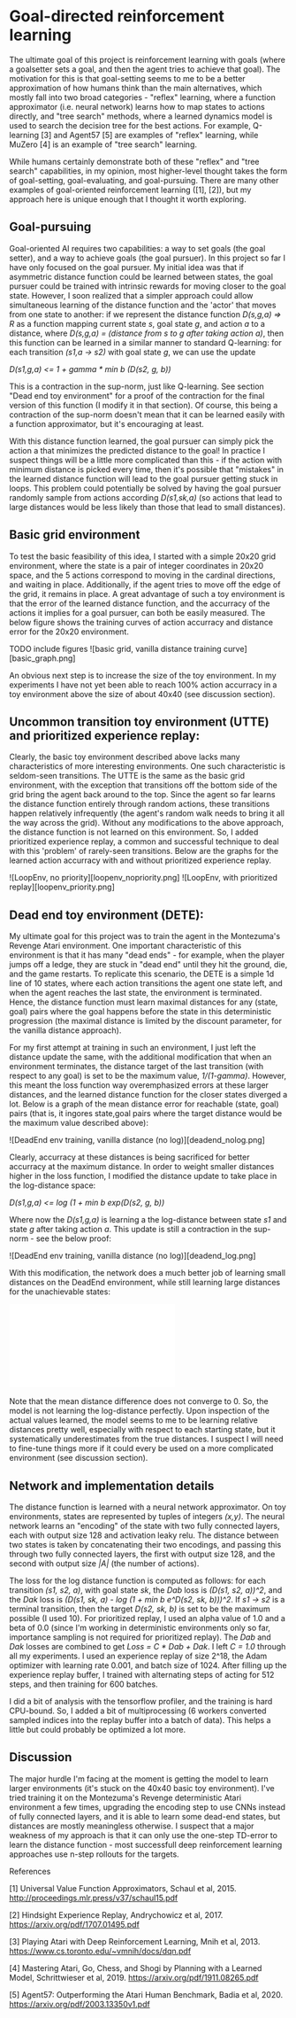 


# Goal-directed reinforcement learning

The ultimate goal of this project is reinforcement learning
with goals (where a goalsetter sets a goal, and then the agent tries to achieve
that goal). The motivation for this is that goal-setting seems to me to be a better approximation
of how humans think than the main alternatives, which mostly fall into two broad categories - "reflex" 
learning, where a function approximator (i.e. neural network) learns how to map states to actions directly, 
and "tree search" methods, where a learned dynamics model is used to search the decision tree for
the best actions.  For example, Q-learning [3] and Agent57 [5] are examples of "reflex" learning, while
MuZero [4] is an example of "tree search" learning.

While humans certainly demonstrate both of these "reflex" and "tree search" capabilities, in my opinion, most higher-level
thought takes the form of goal-setting, goal-evaluating, and goal-pursuing. There are many other
examples of goal-oriented reinforcement learning ([1], [2]), but my approach here is
unique enough that I thought it worth exploring.

## Goal-pursuing

Goal-oriented AI requires two capabilities: a way to set goals (the goal setter), and a way to achieve
goals (the goal pursuer). In this project so far I have only focused on the goal pursuer. My initial
idea was that if asymmetric distance function could be learned between states, the goal pursuer could
be trained with intrinsic rewards for moving closer to the goal state. However, I soon realized that
a simpler approach could allow simultaneous learning of the distance function and the 
'actor' that moves from one state to another: if we represent the distance function
*D(s,g,a) => R*
as a function mapping current state *s*, goal state *g*, and action *a* to a distance, where 
*D(s,g,a) = (distance from s to g after taking action a)*,
then this function can be learned in a similar manner to standard Q-learning: for each transition *(s1,a -> s2)* with goal state *g*,
we can use the update

*D(s1,g,a) <= 1 + gamma * min b (D(s2, g, b))*

This is a contraction in the sup-norm, just like Q-learning. See section "Dead end toy environment" for a proof of the contraction
for the final version of this function (I modify it in that section). Of course, this being a contraction of the sup-norm
doesn't mean that it can be learned easily with a function approximator, but it's encouraging at least.


With this distance function learned, the goal pursuer can simply pick the action a that minimizes the predicted distance to the goal!
In practice I suspect things will be a little more complicated than this - if the action with minimum distance
is picked every time, then it's possible that "mistakes" in the learned distance function will lead to the goal
pursuer getting stuck in loops. This problem could potentially be solved by having the goal pursuer randomly sample
from actions according *D(s1,sk,a)* (so actions that lead to large distances would be less likely than those that lead to
small distances).

## Basic grid environment
To test the basic feasibility of this idea, I started with a simple 20x20 grid environment, where the state is
a pair of integer coordinates in 20x20 space, and the 5 actions 
correspond to moving in the cardinal directions, and waiting in place. Additionally, if the agent
tries to move off the edge of the grid, it remains in place. A great advantage of such a toy environment
is that the error of the learned distance function, and the accurracy of the actions it implies for a goal pursuer, 
can both be easily measured. The below figure shows the training curves of action accurracy and distance error 
for the 20x20 environment.

TODO include figures
![basic grid, vanilla distance training curve][basic_graph.png]

An obvious next step is to increase the size of the toy environment. In my experiments I have not yet been able
to reach 100% action accurracy in a toy environment above the size of about 40x40 (see discussion section).


## Uncommon transition toy environment (UTTE) and prioritized experience replay:
Clearly, the basic toy environment described above lacks many characteristics of more interesting environments.
One such characteristic is seldom-seen transitions. The UTTE is the same as the basic grid environment, with 
the exception that transitions off the bottom side of the grid bring the agent back around to the top.
Since the agent so far learns the distance function entirely through random actions, these transitions happen relatively
infrequently (the agent's random walk needs to bring it all the way across the grid). Without any modifications to the
above approach, the distance function is not learned on this environment. So, I added prioritized experience replay,
a common and successful technique to deal with this 'problem' of rarely-seen transitions. Below are the graphs
for the learned action accurracy with and without prioritized experience replay.

![LoopEnv, no priority][loopenv_nopriority.png]
![LoopEnv, with prioritized replay][loopenv_priority.png]


## Dead end toy environment (DETE):
My ultimate goal for this project was to train the agent in the Montezuma's Revenge Atari environment.
One important characteristic of this environment is that it has many "dead ends" - for example, when the
player jumps off a ledge, they are stuck in "dead end" until they hit the ground, die, and the game restarts.
To replicate this scenario, the DETE is a simple 1d line of 10 states, where each action transitions the
agent one state left, and when the agent reaches the last state, the environment is terminated. Hence,
the distance function must learn maximal distances for any (state, goal) pairs where the goal
happens before the state in this deterministic progression (the maximal distance is limited by the discount parameter,
for the vanilla distance approach).  

For my first attempt at training in such an environment, I just left the distance update the same, with
the additional modification that when an environment terminates, the distance target of the last
transition (with respect to any goal) is set to be the maximum value, *1/(1-gamma)*. However, this meant the
loss function way overemphasized errors at these larger distances, and the learned distance function
for the closer states diverged a lot. Below is a graph of the mean distance error for reachable (state, goal)
pairs (that is, it ingores state,goal pairs where the target distance would be the maximum value described above):

![DeadEnd env training, vanilla distance (no log)][deadend_nolog.png]

Clearly, accurracy at these distances is being sacrificed for better accurracy at the maximum distance.
In order to weight smaller distances higher in the loss function, I modified the distance update to take 
place in the log-distance space:

*D(s1,g,a) <= log (1 + min b exp(D(s2, g, b))*

Where now the *D(s1,g,a)* is learning a the log-distance between state *s1* and state *g* after taking action *a*.
This update is still a contraction in the sup-norm - see the below proof:

![DeadEnd env training, vanilla distance (no log)][deadend_log.png]

With this modification, the network does a much better job of learning small distances on the DeadEnd environment,
while still learning large distances for the unachievable states:

![proof of contraction of log-distance update](/images/contraction_proof.pdf)

Note that the mean distance difference does not converge to 0. So, the model is not learning
the log-distance perfectly. Upon inspection of the actual values learned, the model seems to me
to be learning relative distances pretty well, especially with respect to each starting state,
but it systematically underestimates from the true distances. I suspect I will need to fine-tune
things more if it could every be used on a more complicated environment (see discussion section).


## Network and implementation details
The distance function is learned with a neural network approximator. On toy environments, states are represented by
tuples of integers *(x,y)*. The neural network learns an "encoding" of the state with two
fully connected layers, each with output size 128 and activation leaky relu. The 
distance between two states is taken by concatenating their two encodings, and passing
this through two fully connected layers, the first with output size 128, and
the second with output size *|A|* (the number of actions).  

The loss for the log distance function is computed as follows: for each transition
*(s1, s2, a)*, with goal state *sk*, the *Dab* loss is *(D(s1, s2, a))^2*, and
the *Dak* loss is *(D(s1, sk, a) - log (1 + min b e^D(s2, sk, b)))^2*. If 
*s1 -> s2* is a terminal transition, then the target *D(s2, sk, b)* is set to be
the maximum possible (I used 10). For prioritized replay, I used an alpha
value of 1.0 and a beta of 0.0 (since I'm working in deterministic environments
only so far, importance sampling is not required for prioritized replay). The 
*Dab* and *Dak* losses are combined to get *Loss = C * Dab + Dak*. I left *C = 1.0*
through all my experiments. I used an experience replay of size 2^18,
the Adam optimizer with learning rate 0.001, and batch size of 1024.  After filling
up the experience replay buffer, I trained with alternating steps of acting 
for 512 steps, and then training for 600 batches.

I did a bit of analysis with the tensorflow profiler, and the training is hard CPU-bound.
So, I added a bit of multiprocessing (6 workers converted sampled indices into the replay
buffer into a batch of data). This helps a little but could probably be optimized a lot more.

## Discussion
The major hurdle I'm facing at the moment is getting the model to learn larger
environments (it's stuck on the 40x40 basic toy environment). I've tried training
it on the Montezuma's Revenge deterministic Atari environment a few times, 
upgrading the encoding step to use CNNs instead of fully connected layers, and it
is able to learn some dead-end states, but distances are mostly meaningless otherwise.
I suspect that a major weakness of my approach is that it can only use the one-step 
TD-error to learn the distance function - most successfull deep reinforcement learning approaches use 
n-step rollouts for the targets. 




References

[1] Universal Value Function Approximators, Schaul et al, 2015.
http://proceedings.mlr.press/v37/schaul15.pdf

[2] Hindsight Experience Replay, Andrychowicz et al, 2017.
https://arxiv.org/pdf/1707.01495.pdf

[3] Playing Atari with Deep Reinforcement Learning, Mnih et al, 2013.
https://www.cs.toronto.edu/~vmnih/docs/dqn.pdf

[4] Mastering Atari, Go, Chess, and Shogi by Planning with a Learned Model, Schrittwieser et al, 2019.
https://arxiv.org/pdf/1911.08265.pdf

[5] Agent57: Outperforming the Atari Human Benchmark, Badia et al, 2020.
https://arxiv.org/pdf/2003.13350v1.pdf


